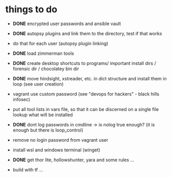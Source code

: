 # things to do
- __DONE__ encrypted user passwords and ansible vault
- __DONE__ autopsy plugins and link them to the directory, test if that works
- do that for each user (autopsy plugin linking)
- __DONE__ load zimmerman tools
- __DONE__ create desktop shortcuts to programs/ important install dirs / forensic dir / chocolatey bin dir
- __DONE__ move hindsight, xstreader, etc. in dict structure and install them in loop (see user creation)
- vagrant use custom password (see "devops for hackers" - black hills infosec)
- put all tool lists in vars file, so that it can be discerned on a single file lookup what will be installed
- __DONE__ dont log passwords in cmdline -> is nolog true enough? (it is enough but there is loop_control)
- remove no login password from vagrant user 
- install wsl and windows terminal (winget)
- __DONE__ get thor lite, hollowshunter, yara and some rules
...

- build with tf ... 